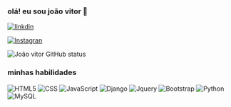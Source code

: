 ### olá! eu sou joão vitor 👋

[![linkdin](https://img.shields.io/badge/LinkedIn-0077B5?style=for-the-badge&logo=linkedin&logoColor=white)](https://www.linkedin.com/in/jo%C3%A3o-vitor-4a18b024a/)

[![Instagran](https://img.shields.io/badge/Instagram-E4405F?style=for-the-badge&logo=instagram&logoColor=white)](https://www.instagram.com/joaozinxl_3/?hl=pt-br)

![João vitor GitHub status](https://github-readme-stats.vercel.app/api?username=desafiogamer&show_icons=true&theme=radical)

### minhas habilidades

<div style="display: inline_block">
  <img align='center' alt='HTML5' scr='https://img.shields.io/badge/HTML5-E34F26?style=for-the-badge&logo=html5&logoColor=white'/>
  <img align='center' alt='CSS' scr='https://img.shields.io/badge/CSS3-1572B6?style=for-the-badge&logo=css3&logoColor=white'/>
  <img align='center' alt='JavaScript' scr='https://img.shields.io/badge/JavaScript-F7DF1E?style=for-the-badge&logo=javascript&logoColor=black'/>
  <img align='center' alt='Django' scr='https://img.shields.io/badge/Django-092E20?style=for-the-badge&logo=django&logoColor=white'/>
  <img align='center' alt='Jquery' scr='https://img.shields.io/badge/jQuery-0769AD?style=for-the-badge&logo=jquery&logoColor=white'/>
  <img align='center' alt='Bootstrap' scr='https://img.shields.io/badge/Bootstrap-563D7C?style=for-the-badge&logo=bootstrap&logoColor=white'/>
  <img align='center' alt='Python' scr='https://img.shields.io/badge/Python-14354C?style=for-the-badge&logo=python&logoColor=white'/>
  <img align='center' alt='MySQL' scr='https://img.shields.io/badge/MySQL-00000F?style=for-the-badge&logo=mysql&logoColor=white'/>
</div>


